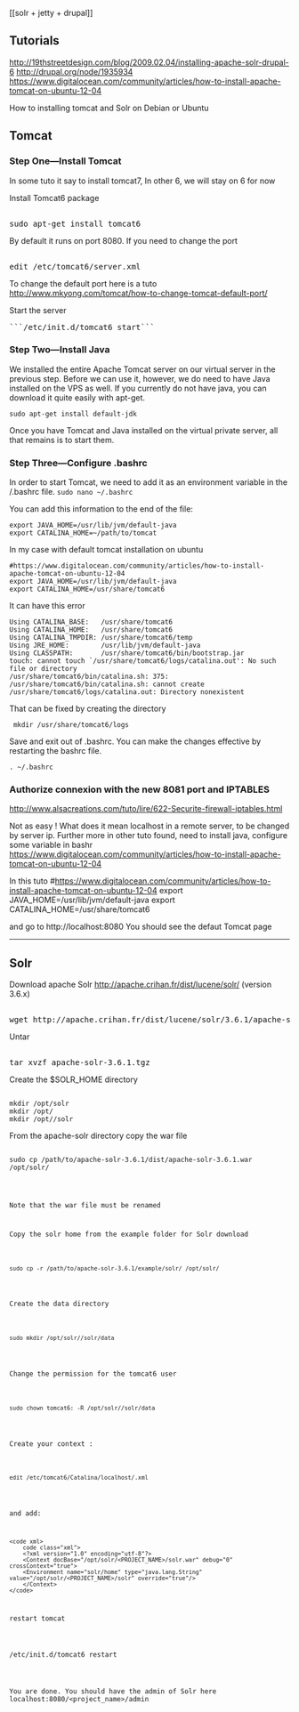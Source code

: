 [[solr + jetty + drupal]]

## Tutorials

http://19thstreetdesign.com/blog/2009.02.04/installing-apache-solr-drupal-6
http://drupal.org/node/1935934
https://www.digitalocean.com/community/articles/how-to-install-apache-tomcat-on-ubuntu-12-04


How to installing tomcat and Solr on Debian or Ubuntu

## Tomcat

### Step One—Install Tomcat
In some tuto it say to install tomcat7, In other 6, we will stay on 6 for now

Install Tomcat6 package

<pre></code>
sudo apt-get install tomcat6
</code/></pre>

By default it runs on port 8080. If you need to change the port 
<pre></code>
edit /etc/tomcat6/server.xml
</code/></pre>

To change the default port here is a tuto
http://www.mkyong.com/tomcat/how-to-change-tomcat-default-port/


Start the server

<pre>```/etc/init.d/tomcat6 start```</pre>


### Step Two—Install Java

We installed the entire Apache Tomcat server on our virtual server in the previous step. Before we can use it, however, we do need to have Java installed on the VPS as well. If you currently do not have java, you can download it quite easily with apt-get.  
 
```
sudo apt-get install default-jdk
```
Once you have Tomcat and Java installed on the virtual private server, all that remains is to start them.


### Step Three—Configure .bashrc

In order to start Tomcat, we need to add it as an environment variable in the /.bashrc file.
```sudo nano ~/.bashrc```

You can add this information to the end of the file:
```
export JAVA_HOME=/usr/lib/jvm/default-java
export CATALINA_HOME=~/path/to/tomcat
```
In my case with default tomcat installation on ubuntu 
```
#https://www.digitalocean.com/community/articles/how-to-install-apache-tomcat-on-ubuntu-12-04
export JAVA_HOME=/usr/lib/jvm/default-java
export CATALINA_HOME=/usr/share/tomcat6
```

It can have
this error 
```
Using CATALINA_BASE:   /usr/share/tomcat6
Using CATALINA_HOME:   /usr/share/tomcat6
Using CATALINA_TMPDIR: /usr/share/tomcat6/temp
Using JRE_HOME:        /usr/lib/jvm/default-java
Using CLASSPATH:       /usr/share/tomcat6/bin/bootstrap.jar
touch: cannot touch `/usr/share/tomcat6/logs/catalina.out': No such file or directory
/usr/share/tomcat6/bin/catalina.sh: 375: /usr/share/tomcat6/bin/catalina.sh: cannot create /usr/share/tomcat6/logs/catalina.out: Directory nonexistent
```
That can be fixed by creating the directory 
```
 mkdir /usr/share/tomcat6/logs 
```

Save and exit out of .bashrc. You can make the changes effective by restarting the bashrc file.
```
. ~/.bashrc
```

### Authorize connexion with the new 8081 port  and IPTABLES
http://www.alsacreations.com/tuto/lire/622-Securite-firewall-iptables.html


Not as easy ! 
What does it mean localhost in a remote server, to be changed by server ip. 
Further more in other tuto found, need to install java, configure some variable in bashr
https://www.digitalocean.com/community/articles/how-to-install-apache-tomcat-on-ubuntu-12-04

In this tuto 
#https://www.digitalocean.com/community/articles/how-to-install-apache-tomcat-on-ubuntu-12-04
export JAVA_HOME=/usr/lib/jvm/default-java
export CATALINA_HOME=/usr/share/tomcat6


and go to http://localhost:8080 
You should see the defaut Tomcat page   


***


## Solr

Download apache Solr http://apache.crihan.fr/dist/lucene/solr/ (version 3.6.x)

<pre></code>
wget http://apache.crihan.fr/dist/lucene/solr/3.6.1/apache-solr-3.6.1.tgz
</code/></pre>

Untar
<pre></code>
tar xvzf apache-solr-3.6.1.tgz
</code/></pre>

Create the $SOLR_HOME directory
<pre><code>
mkdir /opt/solr
mkdir /opt/<PROJECT_NAME>
mkdir /opt/<PROJECT_NAME>/solr
</code></pre>

From the apache-solr directory copy the war file
<pre><code>
sudo cp /path/to/apache-solr-3.6.1/dist/apache-solr-3.6.1.war /opt/solr/<PROJECT_NAME/solr/solr.war
</code></pre>

Note that the war file must be renamed

Copy the solr home from the example folder for Solr download
<pre><code>
sudo cp -r /path/to/apache-solr-3.6.1/example/solr/ /opt/solr/<PROJECT_NAME>
</code></pre>

Create the data directory
<pre><code>
sudo mkdir /opt/solr/<PROJECT_NAME>/solr/data
</code></pre>
Change the permission for the tomcat6 user
<pre><code>
sudo chown tomcat6: -R /opt/solr/<PROJECT_NAME>/solr/data
</code></pre>

Create your context :
<pre><code>
edit /etc/tomcat6/Catalina/localhost/<PROJECT_NAME>.xml
</code></pre>

and add:

```
<code xml>
    code class="xml">
    <?xml version="1.0" encoding="utf-8"?>
    <Context docBase="/opt/solr/<PROJECT_NAME>/solr.war" debug="0" crossContext="true">
    <Environment name="solr/home" type="java.lang.String" value="/opt/solr/<PROJECT_NAME>/solr" override="true"/>
    </Context>
</code>
 ```
<pre>
restart tomcat
</pre>
<pre>
/etc/init.d/tomcat6 restart
</pre>

You are done. You should have the admin of Solr here
localhost:8080/<project_name>/admin